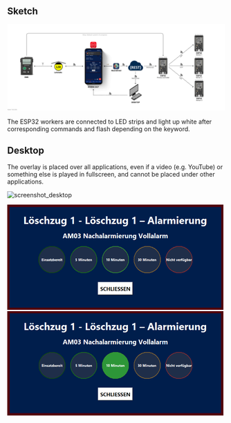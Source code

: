 ## Sketch

![sketch](images/sketch.png)

The ESP32 workers are connected to LED strips and light up white after corresponding commands and flash depending on the keyword.

## Desktop
The overlay is placed over all applications, even if a video (e.g. YouTube) or something else is played in fullscreen, and cannot be placed under other applications.

![screenshot_desktop](images/screenshot.png)

<img src="images/desktop_alarm.png" width="500">
<img src="images/desktop_alarm_return.png" width="500">
